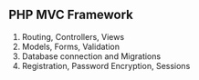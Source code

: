 ## PHP MVC Framework

1. Routing, Controllers, Views
2. Models, Forms, Validation
3. Database connection and Migrations
4. Registration, Password Encryption, Sessions
